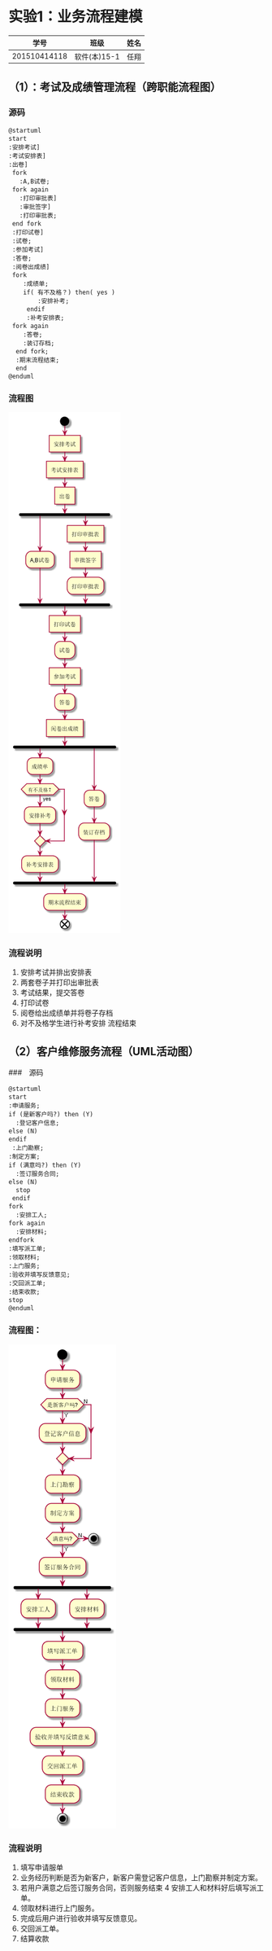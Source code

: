 # 实验1：业务流程建模

|    学号   |       班级       |      姓名     |
|:---------:|:----------------:| :-------------:|
| 201510414118 |    软件(本)15-1 |   任翔   |

## （1）：考试及成绩管理流程（跨职能流程图）
### 源码
```
@startuml
start
:安排考试]
:考试安排表]
:出卷]
 fork
   :A,B试卷;
 fork again
   :打印审批表]
   :审批签字]
   :打印审批表;
 end fork
 :打印试卷]
 :试卷;
 :参加考试]
 :答卷;
 :阅卷出成绩]
 fork
    :成绩单;
    if( 有不及格？) then( yes )
        :安排补考;
     endif
     :补考安排表;
 fork again
    :答卷;
    :装订存档;
  end fork;
  :期末流程结束;
  end
@enduml
```
### 流程图
![](./test1_1.png '描述')

### 流程说明
1. 安排考试并排出安排表
2. 两套卷子并打印出审批表
3. 考试结果，提交答卷
4. 打印试卷
5. 阅卷给出成绩单并将卷子存档
6. 对不及格学生进行补考安排
流程结束


## （2）客户维修服务流程（UML活动图）
###　源码
```
@startuml
start
:申请服务;
if (是新客户吗?) then (Y)
  :登记客户信息;
else (N)
endif
 :上门勘察;
:制定方案;
if (满意吗?) then (Y)
  :签订服务合同;
else (N)
  stop
 endif
fork
  :安排工人;
fork again
  :安排材料;
endfork
:填写派工单;
:领取材料;
:上门服务;
:验收并填写反馈意见;
:交回派工单;
:结束收款;
stop
@enduml
```
### 流程图：
![](./test1_2.png '描述')

### 流程说明
1. 填写申请服单
2. 业务经历判断是否为新客户，新客户需登记客户信息，上门勘察并制定方案。
3. 若用户满意之后签订服务合同，否则服务结束
4  安排工人和材料好后填写派工单。
5. 领取材料进行上门服务。
6. 完成后用户进行验收并填写反馈意见。
7. 交回派工单。
8. 结算收款